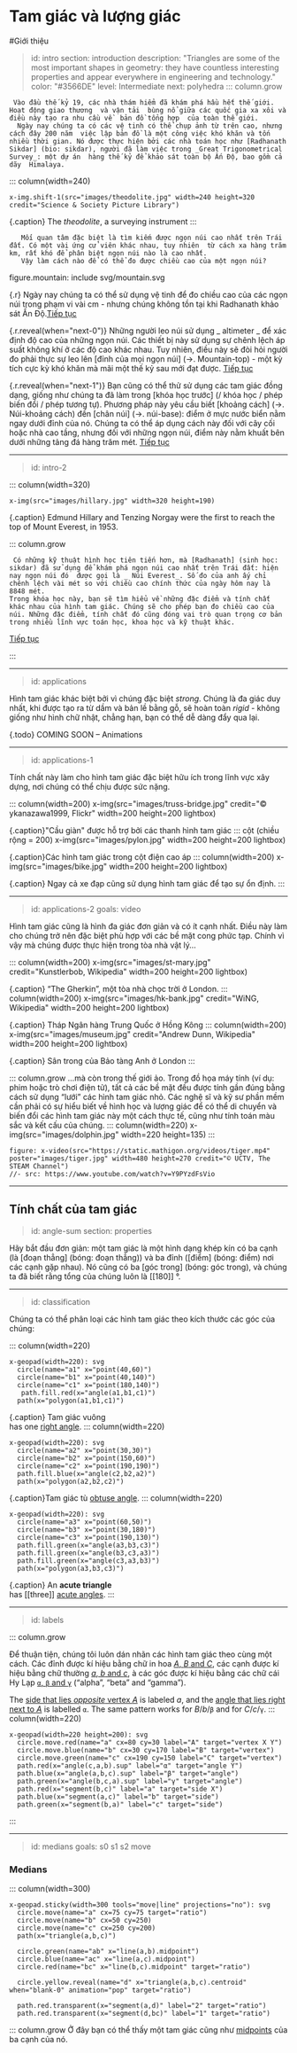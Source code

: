 # Tam giác và lượng giác
#Giới thiệu

> id: intro
> section: introduction
> description: "Triangles are some of the most important shapes in geometry: they have countless interesting properties and appear everywhere in engineering and technology."
> color: "#3566DE"
> level: Intermediate
> next: polyhedra
 ::: column.grow

     Vào đầu thế kỷ 19, các nhà thám hiểm đã khám phá hầu hết thế giới. Hoạt động giao thương  và vận tải  bùng nổ giữa các quốc gia xa xôi và điều này tạo ra nhu cầu về  bản đồ tổng hợp  của toàn thế giới.
      Ngày nay chúng ta có các vệ tinh có thể chụp ảnh từ trên cao, nhưng cách đây 200 năm  việc lập bản đồ là một công việc khó khăn và tốn nhiều thời gian. Nó được thực hiện bởi các nhà toán học như [Radhanath Sikdar] (bio: sikdar), người đã làm việc trong _Great Trigonometrical Survey_: một dự án  hàng thế kỷ để khảo sát toàn bộ Ấn Độ, bao gồm cả dãy  Himalaya.

::: column(width=240)

    x-img.shift-1(src="images/theodolite.jpg" width=240 height=320 credit="Science & Society Picture Library")

{.caption} The _theodolite_, a surveying instrument
:::

       Mối quan tâm đặc biệt là tìm kiếm được ngọn núi cao nhất trên Trái đất. Có một vài ứng cử viên khác nhau, tuy nhiên  từ cách xa hàng trăm km, rất khó để phân biệt ngọn núi nào là cao nhất.
       Vậy làm cách nào để có thể đo được chiều cao của một ngọn núi?
 
   figure.mountain: include svg/mountain.svg

{.r}  Ngày nay chúng ta có thể sử dụng vệ tinh để đo chiều cao của các ngọn núi trong phạm vi vài cm - nhưng chúng không tồn tại khi Radhanath khảo sát Ấn Độ.[Tiếp tục](btn:next)

{.r.reveal(when="next-0")}  Những người leo núi sử dụng _ altimeter _ để xác định độ cao của những ngọn núi. Các thiết bị này sử dụng sự chênh lệch áp suất không khí ở các độ cao khác nhau. Tuy nhiên, điều này sẽ đòi hỏi người đo phải thực sự leo lên [đỉnh của mọi ngọn núi] (->. Mountain-top) - một kỳ tích cực kỳ khó khăn mà mãi một thế kỷ sau mới đạt được. [Tiếp tục](btn:next)

{.r.reveal(when="next-1")} Bạn cũng có thể thử sử dụng các tam giác đồng dạng, giống như chúng ta đã làm trong [khóa học trước] (/ khóa học / phép biến đổi / phép tương tự). Phương pháp này yêu cầu biết [khoảng cách] (->. Núi-khoảng cách) đến [chân núi] (->. núi-base): điểm ở mực nước biển nằm ngay dưới đỉnh của nó. Chúng ta có thể áp dụng cách  này đối với cây cối hoặc nhà cao tầng, nhưng đối với những ngọn núi, điểm này nằm khuất bên dưới những tảng đá hàng trăm mét.
[Tiếp tục](btn:next)

---
> id: intro-2

::: column(width=320)

    x-img(src="images/hillary.jpg" width=320 height=190)

{.caption} Edmund Hillary and Tenzing Norgay were the first to reach the top of
Mount Everest, in 1953.

::: column.grow

     Có những kỹ thuật hình học tiên tiến hơn, mà [Radhanath] (sinh học: sikdar) đã sử dụng để khám phá ngọn núi cao nhất trên Trái đất: hiện nay ngọn núi đó  được gọi là _ Núi Everest_. Số đo của anh ấy chỉ chênh lệch vài mét so với chiều cao chính thức của ngày hôm nay là 8848 mét.
    Trong khóa học này, bạn sẽ tìm hiểu về những đặc điểm và tính chất khác nhau của hình tam giác. Chúng sẽ cho phép bạn đo chiều cao của núi. Những đặc điểm, tính chất đó cũng đóng vai trò quan trọng cơ bản trong nhiều lĩnh vực toán học, khoa học và kỹ thuật khác.
[Tiếp tục](btn:next)

:::

---
> id: applications

Hình tam giác khác biệt bởi vì chúng đặc biệt _strong_. Chúng là đa giác duy nhất, khi được tạo ra từ dầm và bản lề bằng gỗ, sẽ hoàn toàn _rigid_ - không giống như hình chữ nhật, chẳng hạn, bạn có thể dễ dàng đẩy qua lại. 


{.todo} COMING SOON – Animations

---
> id: applications-1

Tính chất này làm cho hình tam giác đặc biệt hữu ích trong lĩnh vực xây dựng, nơi chúng có thể chịu được sức nặng.

::: column(width=200)
    x-img(src="images/truss-bridge.jpg" credit="© ykanazawa1999, Flickr" width=200 height=200 lightbox)

{.caption}"Cầu giàn" được hỗ trợ bởi các thanh hình tam giác
::: cột (chiều rộng = 200)
    x-img(src="images/pylon.jpg" width=200 height=200 lightbox)

{.caption}Các hình tam giác trong cột điện cao áp
::: column(width=200)
    x-img(src="images/bike.jpg" width=200 height=200 lightbox)

{.caption} Ngay cả xe đạp cũng sử dụng hình tam giác để tạo sự ổn định.
:::

---
> id: applications-2
> goals: video

Hình tam giác cũng là hình đa giác đơn giản và có ít cạnh nhất. Điều này làm cho chúng trở nên đặc biệt phù hợp với các bề mặt cong phức tạp. Chính vì vậy mà chúng được thực hiện trong tòa nhà vật lý…

::: column(width=200)
    x-img(src="images/st-mary.jpg" credit="Kunstlerbob, Wikipedia" width=200 height=200 lightbox)

{.caption} “The Gherkin”, một tòa nhà chọc trời ở London.
::: column(width=200)
    x-img(src="images/hk-bank.jpg" credit="WiNG, Wikipedia" width=200 height=200 lightbox)

{.caption} Tháp Ngân hàng Trung Quốc ở Hồng Kông
::: column(width=200)
    x-img(src="images/museum.jpg" credit="Andrew Dunn, Wikipedia" width=200 height=200 lightbox)

{.caption} Sân trong của Bảo tàng Anh ở London
:::

::: column.grow
…mà còn trong thế giới ảo. Trong đồ họa máy tính (ví dụ: phim hoặc trò chơi điện tử), tất cả các bề mặt đều được tính gần đúng bằng cách sử dụng “lưới” các hình tam giác nhỏ. Các nghệ sĩ và kỹ sư phần mềm cần phải có sự hiểu biết  về hình học và lượng giác để có thể di chuyển và biến đổi các hình tam giác này một cách thực tế, cũng như tính toán màu sắc và kết cấu của chúng.
::: column(width=220)
    x-img(src="images/dolphin.jpg" width=220 height=135)
:::

    figure: x-video(src="https://static.mathigon.org/videos/tiger.mp4" poster="images/tiger.jpg" width=480 height=270 credit="© UCTV, The STEAM Channel")
    //- src: https://www.youtube.com/watch?v=Y9PYzdFsVio

---

## Tính chất của tam giác

> id: angle-sum
> section: properties

Hãy bắt đầu đơn giản: một tam giác là một hình dạng khép kín có ba cạnh (là [đoạn thẳng] (bóng: đoạn thẳng)) và ba đỉnh ([điểm] (bóng: điểm) nơi các cạnh gặp nhau). Nó cũng có ba [góc trong] (bóng: góc trong), và chúng ta đã biết rằng tổng của chúng luôn là [[180]] °.

---
> id: classification

Chúng ta có thể phân loại các hình tam giác theo kích thước các góc của chúng:

::: column(width=220)

    x-geopad(width=220): svg
      circle(name="a1" x="point(40,60)")
      circle(name="b1" x="point(40,140)")
      circle(name="c1" x="point(180,140)")
       path.fill.red(x="angle(a1,b1,c1)")
      path(x="polygon(a1,b1,c1)")

{.caption} Tam giác vuông<br>
has one [right angle](gloss:right-angle).
::: column(width=220)

    x-geopad(width=220): svg
      circle(name="a2" x="point(30,30)")
      circle(name="b2" x="point(150,60)")
      circle(name="c2" x="point(190,190)")
      path.fill.blue(x="angle(c2,b2,a2)")
      path(x="polygon(a2,b2,c2)")
{.caption}Tam giác tù [obtuse angle](gloss:obtuse-angle).
::: column(width=220)

    x-geopad(width=220): svg
      circle(name="a3" x="point(60,50)")
      circle(name="b3" x="point(30,180)")
      circle(name="c3" x="point(190,130)")
      path.fill.green(x="angle(a3,b3,c3)")
      path.fill.green(x="angle(b3,c3,a3)")
      path.fill.green(x="angle(c3,a3,b3)")
      path(x="polygon(a3,b3,c3)")
{.caption} An __acute triangle__<br>
has [[three]] [acute angles](gloss:acute-angle).
:::

---
> id: labels

::: column.grow

Để thuận tiện, chúng tôi luôn dán nhãn các hình tam giác theo cùng một cách. Các đỉnh được kí hiệu bằng chữ in hoa [_A_, _B_ and _C_](target:vertex), các cạnh được kí hiệu bằng chữ thường [_a_, _b_ and _c_](target:side), à các góc được kí hiệu bằng các chữ cái Hy Lạp [`α`, `β` and `γ`](target:angle) (“alpha”, “beta” and “gamma”).

The [side that lies _opposite_ vertex _A_](target:X) is labeled _a_, and the
[angle that lies right next to _A_](target:Y) is labelled `α`. The same pattern
works for _B_/_b_/`β` and for _C_/_c_/`γ`.
::: column(width=220)

    x-geopad(width=220 height=200): svg
      circle.move.red(name="a" cx=80 cy=30 label="A" target="vertex X Y")
      circle.move.blue(name="b" cx=30 cy=170 label="B" target="vertex")
      circle.move.green(name="c" cx=190 cy=150 label="C" target="vertex")
      path.red(x="angle(c,a,b).sup" label="α" target="angle Y")
      path.blue(x="angle(a,b,c).sup" label="β" target="angle")
      path.green(x="angle(b,c,a).sup" label="γ" target="angle")
      path.red(x="segment(b,c)" label="a" target="side X")
      path.blue(x="segment(a,c)" label="b" target="side")
      path.green(x="segment(b,a)" label="c" target="side")

:::

---
> id: medians
> goals: s0 s1 s2 move
### Medians

::: column(width=300)

    x-geopad.sticky(width=300 tools="move|line" projections="no"): svg
      circle.move(name="a" cx=75 cy=75 target="ratio")
      circle.move(name="b" cx=50 cy=250)
      circle.move(name="c" cx=250 cy=200)
      path(x="triangle(a,b,c)")

      circle.green(name="ab" x="line(a,b).midpoint")
      circle.blue(name="ac" x="line(a,c).midpoint")
      circle.red(name="bc" x="line(b,c).midpoint" target="ratio")

      circle.yellow.reveal(name="d" x="triangle(a,b,c).centroid" when="blank-0" animation="pop" target="ratio")

      path.red.transparent(x="segment(a,d)" label="2" target="ratio")
      path.red.transparent(x="segment(d,bc)" label="1" target="ratio")

::: column.grow
Ở đây bạn có thể thấy một tam giác cũng như [midpoints](gloss:midpoint) của ba cạnh của nó.
